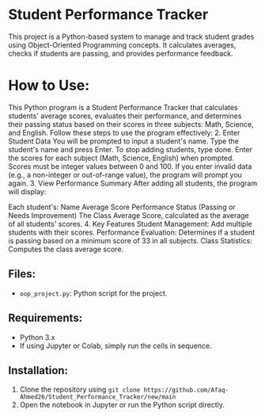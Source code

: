 # Student Performance Tracker

This project is a Python-based system to manage and track student grades using Object-Oriented Programming concepts. It calculates averages, checks if students are passing, and provides performance feedback.
# How to Use:
This Python program is a Student Performance Tracker that calculates students' average scores, evaluates their performance, and determines their passing status based on their scores in three subjects: Math, Science, and English. Follow these steps to use the program effectively:
2. Enter Student Data
You will be prompted to input a student's name.
Type the student's name and press Enter.
To stop adding students, type done.
Enter the scores for each subject (Math, Science, English) when prompted.
Scores must be integer values between 0 and 100.
If you enter invalid data (e.g., a non-integer or out-of-range value), the program will prompt you again.
3. View Performance Summary
After adding all students, the program will display:

Each student's:
Name
Average Score
Performance Status (Passing or Needs Improvement)
The Class Average Score, calculated as the average of all students' scores.
4. Key Features
Student Management: Add multiple students with their scores.
Performance Evaluation: Determines if a student is passing based on a minimum score of 33 in all subjects.
Class Statistics: Computes the class average score.
## Files:
- `oop_project.py`: Python script for the project.
## Requirements:
- Python 3.x
- If using Jupyter or Colab, simply run the cells in sequence.
## Installation:
1. Clone the repository using `git clone https://github.com/Afaq-Ahmed26/Student_Performance_Tracker/new/main`
2. Open the notebook in Jupyter or run the Python script directly.
